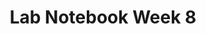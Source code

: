 ---
toc: true
comments: true
layout: post
title: Lab Notebook Week 8
description: Lab Notebook Week 8
type: tangibles
courses: { compsci: {week: 8 } }
---